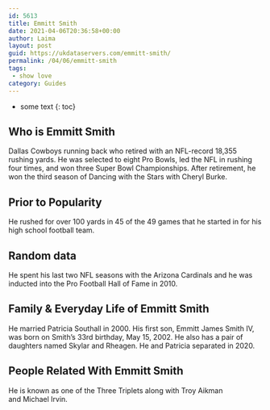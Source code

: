 ```yaml
---
id: 5613
title: Emmitt Smith
date: 2021-04-06T20:36:58+00:00
author: Laima
layout: post
guid: https://ukdataservers.com/emmitt-smith/
permalink: /04/06/emmitt-smith
tags:
 - show love
category: Guides
---
```


* some text
{: toc}


## Who is Emmitt Smith
                  
                  
                  
Dallas Cowboys running back who retired with an NFL-record 18,355 rushing yards. He was selected to eight Pro Bowls, led the NFL in rushing four times, and won three Super Bowl Championships. After retirement, he won the third season of Dancing with the Stars with Cheryl Burke.
                  
              
            
              
            
                
                
                
## Prior to Popularity
                  
                  
                  
He rushed for over 100 yards in 45 of the 49 games that he started in for his high school football team.
                  
              
            
              
            
                
                
                
## Random data
                  
                  
                  
He spent his last two NFL seasons with the Arizona Cardinals and he was inducted into the Pro Football Hall of Fame in 2010.
                  
              
            
              
            
                
                
                
## Family & Everyday Life of Emmitt Smith
                  
                  
                  
He married Patricia Southall in 2000. His first son, Emmitt James Smith IV, was born on Smith&#8217;s 33rd birthday, May 15, 2002. He also has a pair of daughters named Skylar and Rheagen. He and Patricia separated in 2020. 
                  
              
            
              
            
                
                
                
## People Related With Emmitt Smith
                  
                  
                  
He is known as one of the Three Triplets along with Troy Aikman and Michael Irvin.
                  
              
            
              
            
                
              
            
              
              
            
            
              
            
          
          
          